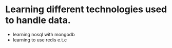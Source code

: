 # Learning different technologies used to handle data.
- learning nosql with mongodb
- learning to use redis e.t.c
